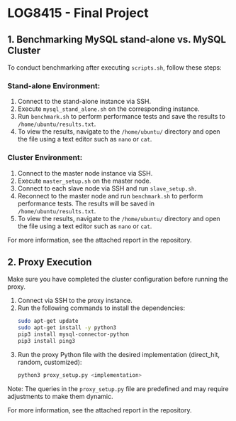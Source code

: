 # LOG8415 - Final Project
## 1. Benchmarking MySQL stand-alone vs. MySQL Cluster

To conduct benchmarking after executing `scripts.sh`, follow these steps:

### Stand-alone Environment:
1. Connect to the stand-alone instance via SSH.
2. Execute `mysql_stand_alone.sh` on the corresponding instance.
3. Run `benchmark.sh` to perform performance tests and save the results to `/home/ubuntu/results.txt`.
4. To view the results, navigate to the `/home/ubuntu/` directory and open the file using a text editor such as `nano` or `cat`.

### Cluster Environment:
1. Connect to the master node instance via SSH.
2. Execute `master_setup.sh` on the master node.
3. Connect to each slave node via SSH and run `slave_setup.sh`.
4. Reconnect to the master node and run `benchmark.sh` to perform performance tests. The results will be saved in `/home/ubuntu/results.txt`.
5. To view the results, navigate to the `/home/ubuntu/` directory and open the file using a text editor such as `nano` or `cat`.

For more information, see the attached report in the repository.

## 2. Proxy Execution

Make sure you have completed the cluster configuration before running the proxy.

1. Connect via SSH to the proxy instance.
2. Run the following commands to install the dependencies:
    ```bash
    sudo apt-get update
    sudo apt-get install -y python3
    pip3 install mysql-connector-python
    pip3 install ping3
    ```
3. Run the proxy Python file with the desired implementation (direct_hit, random, customized):
    ```bash
    python3 proxy_setup.py <implementation>
    ```

Note: The queries in the `proxy_setup.py` file are predefined and may require adjustments to make them dynamic.

For more information, see the attached report in the repository.
